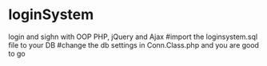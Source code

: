 # loginSystem
login and sighn with OOP PHP, jQuery and Ajax
#import the loginsystem.sql file to your DB
#change the db settings in Conn.Class.php and you are good to go
